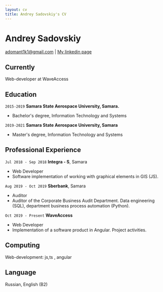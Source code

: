 ```yaml
---
layout: cv
title: Andrey Sadovskiy's CV
---
```

# Andrey Sadovskiy

<div id="webaddress">
<a href="adomant1k1@gmail.com">adomant1k1@gmail.com</a>
| <a href="https://www.linkedin.com/in/andrey-sadovskiy-a1b798209">My linkedin page</a>
</div>


## Currently

Web-developer at WaveAccess

## Education

`2015-2019`
__Samara State Aerospace University, Samara.__

- Bachelor's degree, Information Technology and Systems

`2019-2021`
__Samara State Aerospace University, Samara__

- Master's degree, Information Technology and Systems

## Professional Experience

`Jul 2018 - Sep 2018`
__Integra - S__, Samara

- Web Developer
- Software implementation of working with graphical elements in GIS (JS).

`Aug 2019 - Oct 2019`
__Sberbank__, Samara

- Auditor
- Auditor of the Corporate Business Audit Department. Data engineering (SQL), department business process automation (Python). 

`Oct 2019 - Present`
__WaveAccess__

- Web Developer
- Implementation of a software product in Angular. Project activities. 

## Computing

Web-development: js,ts , angular


## Language

Russian, English (B2)


<!-- ### Footer

Last updated: Febr 2022 -->


